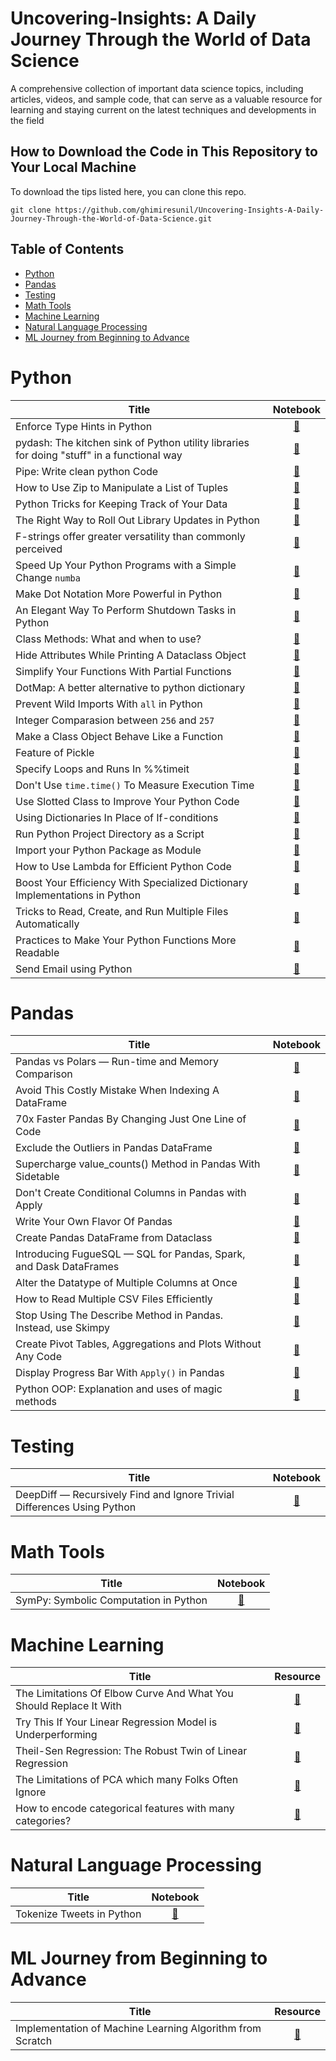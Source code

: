 # Uncovering-Insights: A Daily Journey Through the World of Data Science

A comprehensive collection of important data science topics, including articles, videos, and sample code, that can serve as a valuable resource for learning and staying current on the latest techniques and developments in the field


## How to Download the Code in This Repository to Your Local Machine

To download the tips listed here, you can clone this repo.

`git clone https://github.com/ghimiresunil/Uncovering-Insights-A-Daily-Journey-Through-the-World-of-Data-Science.git`

## Table of Contents

- [Python](#python)
- [Pandas](#pandas) 
- [Testing](#testing)
- [Math Tools](#math-tools)
- [Machine Learning](#machine-learning)
- [Natural Language Processing](#natural-language-processing)
- [ML Journey from Beginning to Advance](#ml-journey-from-beginning-to-advance)

# Python
| Title | Notebook |
|------ | :----------: |
| Enforce Type Hints in Python | [🔗](https://github.com/ghimiresunil/Uncovering-Insights-A-Daily-Journey-Through-the-World-of-Data-Science/blob/main/python/enforce_type_hints.py)|
| pydash: The kitchen sink of Python utility libraries for doing "stuff" in a functional way | [🔗](https://github.com/ghimiresunil/Uncovering-Insights-A-Daily-Journey-Through-the-World-of-Data-Science/blob/main/python/pydash.ipynb)|
| Pipe: Write clean python Code | [🔗](https://github.com/ghimiresunil/Uncovering-Insights-A-Daily-Journey-Through-the-World-of-Data-Science/blob/main/python/pipe.ipynb)|
| How to Use Zip to Manipulate a List of Tuples	| [🔗](https://github.com/ghimiresunil/Uncovering-Insights-A-Daily-Journey-Through-the-World-of-Data-Science/blob/main/python/zip.ipynb)|
| Python Tricks for Keeping Track of Your Data	| [🔗](https://github.com/ghimiresunil/Uncovering-Insights-A-Daily-Journey-Through-the-World-of-Data-Science/blob/main/python/keep_track.ipynb)|
| The Right Way to Roll Out Library Updates in Python	| [🔗](https://github.com/ghimiresunil/Uncovering-Insights-A-Daily-Journey-Through-the-World-of-Data-Science/blob/main/python/deprecated_warning.ipynb)|
| F-strings offer greater versatility than commonly perceived| [🔗](https://github.com/ghimiresunil/Uncovering-Insights-A-Daily-Journey-Through-the-World-of-Data-Science/blob/main/python/f_string.ipynb)|
| Speed Up Your Python Programs with a Simple Change `numba`| [🔗](https://github.com/ghimiresunil/Uncovering-Insights-A-Daily-Journey-Through-the-World-of-Data-Science/blob/main/python/numba.ipynb)|
| Make Dot Notation More Powerful in Python	| [🔗](https://github.com/ghimiresunil/Uncovering-Insights-A-Daily-Journey-Through-the-World-of-Data-Science/blob/main/python/dot_notation.ipynb)|
| An Elegant Way To Perform Shutdown Tasks in Python | [🔗](https://github.com/ghimiresunil/Uncovering-Insights-A-Daily-Journey-Through-the-World-of-Data-Science/blob/main/python/shutdown_task.ipynb)|
| Class Methods: What and when to use? | [🔗](https://github.com/ghimiresunil/Uncovering-Insights-A-Daily-Journey-Through-the-World-of-Data-Science/blob/main/python/data_class.ipynb)|
| Hide Attributes While Printing A Dataclass Object	| [🔗](https://github.com/ghimiresunil/Uncovering-Insights-A-Daily-Journey-Through-the-World-of-Data-Science/blob/main/python/hide_dataclass_attributes.ipynb)|
| Simplify Your Functions With Partial Functions | [🔗](https://github.com/ghimiresunil/Uncovering-Insights-A-Daily-Journey-Through-the-World-of-Data-Science/blob/main/python/partial_function.ipynb)|
| DotMap: A better alternative to python dictionary| [🔗](https://github.com/ghimiresunil/Uncovering-Insights-A-Daily-Journey-Through-the-World-of-Data-Science/blob/main/python/dot_map.ipynb)|
| Prevent Wild Imports With `all` in Python| [🔗](https://github.com/ghimiresunil/Uncovering-Insights-A-Daily-Journey-Through-the-World-of-Data-Science/blob/main/python/save_imports.ipynb)|
| Integer Comparasion between `256` and `257` | [🔗](https://github.com/ghimiresunil/Uncovering-Insights-A-Daily-Journey-Through-the-World-of-Data-Science/blob/main/python/interger_comparision.ipynb)| 
| Make a Class Object Behave Like a Function | [🔗](https://github.com/ghimiresunil/Uncovering-Insights-A-Daily-Journey-Through-the-World-of-Data-Science/blob/main/python/class_callable.ipynb)| 
| Feature of Pickle | [🔗](https://github.com/ghimiresunil/Uncovering-Insights-A-Daily-Journey-Through-the-World-of-Data-Science/blob/main/python/pickle_feature.ipynb)| 
| Specify Loops and Runs In %%timeit| [🔗](https://github.com/ghimiresunil/Uncovering-Insights-A-Daily-Journey-Through-the-World-of-Data-Science/blob/main/python/loops_in_timeit.ipynb)| 
| Don't Use `time.time()` To Measure Execution Time	| [🔗](https://github.com/ghimiresunil/Uncovering-Insights-A-Daily-Journey-Through-the-World-of-Data-Science/blob/main/python/donot_use_time_dot_time.ipynb)| 
| Use Slotted Class to Improve Your Python Code | [🔗](https://github.com/ghimiresunil/Uncovering-Insights-A-Daily-Journey-Through-the-World-of-Data-Science/blob/main/python/slotted_class.ipynb)| 
| Using Dictionaries In Place of If-conditions | [🔗](https://github.com/ghimiresunil/Uncovering-Insights-A-Daily-Journey-Through-the-World-of-Data-Science/blob/main/python/dict_vs_if_else.ipynb)| 
| Run Python Project Directory as a Script | [🔗](https://github.com/ghimiresunil/Uncovering-Insights-A-Daily-Journey-Through-the-World-of-Data-Science/blob/main/image/run_python_directory.png)| 
| Import your Python Package as Module | [🔗](https://github.com/ghimiresunil/Uncovering-Insights-A-Daily-Journey-Through-the-World-of-Data-Science/blob/main/image/import_your_python_package.png)| 
| How to Use Lambda for Efficient Python Code	 | [🔗](https://github.com/ghimiresunil/Uncovering-Insights-A-Daily-Journey-Through-the-World-of-Data-Science/blob/main/python/lambda.ipynb)| 
| Boost Your Efficiency With Specialized Dictionary Implementations in Python	| [🔗](https://github.com/ghimiresunil/Uncovering-Insights-A-Daily-Journey-Through-the-World-of-Data-Science/blob/main/python/dictionary.ipynb)|
| Tricks to Read, Create, and Run Multiple Files Automatically | [🔗](https://github.com/ghimiresunil/Uncovering-Insights-A-Daily-Journey-Through-the-World-of-Data-Science/blob/main/python/read_create_run.ipynb)|
|  Practices to Make Your Python Functions More Readable | [🔗](https://github.com/ghimiresunil/Uncovering-Insights-A-Daily-Journey-Through-the-World-of-Data-Science/tree/main/python/clean_code) |
|  Send Email using Python | [🔗](https://github.com/ghimiresunil/Uncovering-Insights-A-Daily-Journey-Through-the-World-of-Data-Science/blob/main/python/send_email.ipynb) |

# Pandas
| Title | Notebook |
|------ | :----------: |
| Pandas vs Polars — Run-time and Memory Comparison	| [🔗](https://github.com/ghimiresunil/Uncovering-Insights-A-Daily-Journey-Through-the-World-of-Data-Science/blob/main/pandas/pandas_vs_polars.ipynb)|
| Avoid This Costly Mistake When Indexing A DataFrame	| [🔗](https://github.com/ghimiresunil/Uncovering-Insights-A-Daily-Journey-Through-the-World-of-Data-Science/blob/main/pandas/pandas_correct_indexing_order.ipynb)|
| 70x Faster Pandas By Changing Just One Line of Code	 | [🔗](https://github.com/ghimiresunil/Uncovering-Insights-A-Daily-Journey-Through-the-World-of-Data-Science/blob/main/pandas/70x_faster_pandas.ipynb)|
| Exclude the Outliers in Pandas DataFrame| [🔗](https://github.com/ghimiresunil/Uncovering-Insights-A-Daily-Journey-Through-the-World-of-Data-Science/blob/main/pandas/4_pandas_lesser_know_tricks.ipynb)|
| Supercharge value_counts() Method in Pandas With Sidetable| [🔗](https://github.com/ghimiresunil/Uncovering-Insights-A-Daily-Journey-Through-the-World-of-Data-Science/blob/main/pandas/better_Value_Counts-Method.ipynb)|
| Don't Create Conditional Columns in Pandas with Apply	| [🔗](https://github.com/ghimiresunil/Uncovering-Insights-A-Daily-Journey-Through-the-World-of-Data-Science/blob/main/pandas/conditional_columns.ipynb)|
| Write Your Own Flavor Of Pandas	| [🔗](https://github.com/ghimiresunil/Uncovering-Insights-A-Daily-Journey-Through-the-World-of-Data-Science/blob/main/pandas/conditional_columns.ipynb)|
| Create Pandas DataFrame from Dataclass	| [🔗](hhttps://github.com/ghimiresunil/Uncovering-Insights-A-Daily-Journey-Through-the-World-of-Data-Science/blob/main/pandas/pandas_df_from_dataclass.ipynb)|
| Introducing FugueSQL — SQL for Pandas, Spark, and Dask DataFrames | [🔗](https://github.com/ghimiresunil/Uncovering-Insights-A-Daily-Journey-Through-the-World-of-Data-Science/blob/main/pandas/fugueSQL.ipynb)|
| Alter the Datatype of Multiple Columns at Once | [🔗](https://github.com/ghimiresunil/Uncovering-Insights-A-Daily-Journey-Through-the-World-of-Data-Science/blob/main/pandas/datatype_alter.ipynb)|
| How to Read Multiple CSV Files Efficiently	| [🔗](https://github.com/ghimiresunil/Uncovering-Insights-A-Daily-Journey-Through-the-World-of-Data-Science/blob/main/pandas/read_multiple_csv.ipynb)|
| Stop Using The Describe Method in Pandas. Instead, use Skimpy | [🔗](https://github.com/ghimiresunil/Uncovering-Insights-A-Daily-Journey-Through-the-World-of-Data-Science/blob/main/pandas/donot_use_describe_method.ipynb)|
| Create Pivot Tables, Aggregations and Plots Without Any Code | [🔗](https://github.com/ghimiresunil/Uncovering-Insights-A-Daily-Journey-Through-the-World-of-Data-Science/blob/main/pandas/nocode_pivot_groupby.ipynb)|
| Display Progress Bar With `Apply()` in Pandas | [🔗](https://github.com/ghimiresunil/Uncovering-Insights-A-Daily-Journey-Through-the-World-of-Data-Science/blob/main/pandas/display_progress_bar_with_apply.ipynb)|
| Python OOP: Explanation and uses of magic methods| [🔗](https://github.com/ghimiresunil/Uncovering-Insights-A-Daily-Journey-Through-the-World-of-Data-Science/blob/main/python/magic_method.py)|

# Testing
| Title | Notebook |
|------ | :----------: |
| DeepDiff — Recursively Find and Ignore Trivial Differences Using Python	 | [🔗](https://github.com/ghimiresunil/Uncovering-Insights-A-Daily-Journey-Through-the-World-of-Data-Science/blob/main/testing/deepdiff.ipynb)|

# Math Tools
| Title | Notebook |
|------ | :----------: |
| SymPy: Symbolic Computation in Python	| [🔗](https://github.com/ghimiresunil/Uncovering-Insights-A-Daily-Journey-Through-the-World-of-Data-Science/blob/main/math_tools/sympy_example.ipynb)|

# Machine Learning
| Title | Resource |
|------ | :----------: |
| The Limitations Of Elbow Curve And What You Should Replace It With | [🔗](https://github.com/ghimiresunil/Uncovering-Insights-A-Daily-Journey-Through-the-World-of-Data-Science/blob/main/Machine%20Learning/elbow_curve_limitation.ipynb)|
| Try This If Your Linear Regression Model is Underperforming| [🔗](https://github.com/ghimiresunil/Uncovering-Insights-A-Daily-Journey-Through-the-World-of-Data-Science/blob/main/Machine%20Learning/data_transformation_for_normality.ipynb)|
| Theil-Sen Regression: The Robust Twin of Linear Regression| [🔗](https://github.com/ghimiresunil/Uncovering-Insights-A-Daily-Journey-Through-the-World-of-Data-Science/blob/main/Machine%20Learning/theil-sen-regression.ipynb)|
| The Limitations of PCA which many Folks Often Ignore| [🔗](https://github.com/ghimiresunil/Uncovering-Insights-A-Daily-Journey-Through-the-World-of-Data-Science/blob/main/Machine%20Learning/kernel_pca_vs_pca.ipynb)|
| How to encode categorical features with many categories? | [🔗](https://github.com/ghimiresunil/Uncovering-Insights-A-Daily-Journey-Through-the-World-of-Data-Science/blob/main/Machine%20Learning/categorical_encoding.ipynb)|

# Natural Language Processing
| Title | Notebook |
|------ | :----------: |
| Tokenize Tweets in Python| [🔗](https://github.com/ghimiresunil/Uncovering-Insights-A-Daily-Journey-Through-the-World-of-Data-Science/blob/main/NLP/tweets_tokenize.ipynb)|

# ML Journey from Beginning to Advance
| Title | Resource |
|------ | :----------: |
| Implementation of Machine Learning Algorithm from Scratch	| [🔗](https://github.com/ghimiresunil/Implementation-of-Machine-Learning-Algorithm-from-Scratch)|
